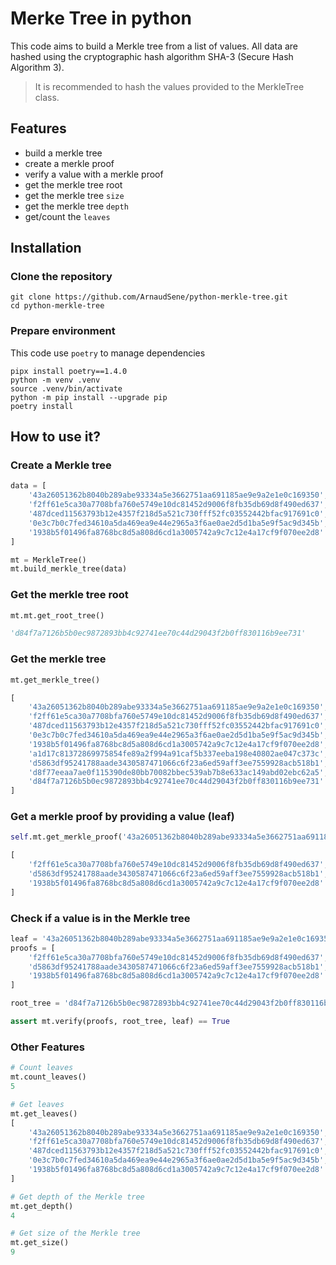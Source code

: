 # Merke Tree in python

This code aims to build a Merkle tree from a list of values.
All data are hashed using the cryptographic hash algorithm SHA-3 (Secure Hash Algorithm 3).

> It is recommended to hash the values provided to the MerkleTree class.

## Features
- build a merkle tree
- create a merkle proof
- verify a value with a merkle proof
- get the merkle tree root
- get the merkle tree `size`
- get the merkle tree `depth`
- get/count the `leaves`

## Installation

### Clone the repository
```shell
git clone https://github.com/ArnaudSene/python-merkle-tree.git
cd python-merkle-tree
```

### Prepare environment
This code use `poetry` to manage dependencies

```shell
pipx install poetry==1.4.0
python -m venv .venv
source .venv/bin/activate
python -m pip install --upgrade pip
poetry install
```

## How to use it?

### Create a Merkle tree
```python
data = [
    '43a26051362b8040b289abe93334a5e3662751aa691185ae9e9a2e1e0c169350',  
    'f2ff61e5ca30a7708bfa760e5749e10dc81452d9006f8fb35db69d8f490ed637', 
    '487dced11563793b12e4357f218d5a521c730fff52fc03552442bfac917691c0', 
    '0e3c7b0c7fed34610a5da469ea9e44e2965a3f6ae0ae2d5d1ba5e9f5ac9d345b', 
    '1938b5f01496fa8768bc8d5a808d6cd1a3005742a9c7c12e4a17cf9f070ee2d8'
]

mt = MerkleTree()
mt.build_merkle_tree(data)
```

###  Get the merkle tree root
```python
mt.mt.get_root_tree()

'd84f7a7126b5b0ec9872893bb4c92741ee70c44d29043f2b0ff830116b9ee731'
```

### Get the merkle tree
```python
mt.get_merkle_tree()

[
    '43a26051362b8040b289abe93334a5e3662751aa691185ae9e9a2e1e0c169350', 
    'f2ff61e5ca30a7708bfa760e5749e10dc81452d9006f8fb35db69d8f490ed637', 
    '487dced11563793b12e4357f218d5a521c730fff52fc03552442bfac917691c0', 
    '0e3c7b0c7fed34610a5da469ea9e44e2965a3f6ae0ae2d5d1ba5e9f5ac9d345b', 
    '1938b5f01496fa8768bc8d5a808d6cd1a3005742a9c7c12e4a17cf9f070ee2d8', 
    'a1d17c81372869975854fe89a2f994a91caf5b337eeba198e40802ae047c373c', 
    'd5863df95241788aade3430587471066c6f23a6ed59aff3ee7559928acb518b1', 
    'd8f77eeaa7ae0f115390de80bb70082bbec539ab7b8e633ac149abd02ebc62a5', 
    'd84f7a7126b5b0ec9872893bb4c92741ee70c44d29043f2b0ff830116b9ee731'
]
```

### Get a merkle proof by providing a value (leaf)
```python
self.mt.get_merkle_proof('43a26051362b8040b289abe93334a5e3662751aa691185ae9e9a2e1e0c169350')

[
    'f2ff61e5ca30a7708bfa760e5749e10dc81452d9006f8fb35db69d8f490ed637', 
    'd5863df95241788aade3430587471066c6f23a6ed59aff3ee7559928acb518b1', 
    '1938b5f01496fa8768bc8d5a808d6cd1a3005742a9c7c12e4a17cf9f070ee2d8'
]
```

### Check if a value is in the Merkle tree
```python
leaf = '43a26051362b8040b289abe93334a5e3662751aa691185ae9e9a2e1e0c169350'
proofs = [
    'f2ff61e5ca30a7708bfa760e5749e10dc81452d9006f8fb35db69d8f490ed637', 
    'd5863df95241788aade3430587471066c6f23a6ed59aff3ee7559928acb518b1', 
    '1938b5f01496fa8768bc8d5a808d6cd1a3005742a9c7c12e4a17cf9f070ee2d8'
]

root_tree = 'd84f7a7126b5b0ec9872893bb4c92741ee70c44d29043f2b0ff830116b9ee731'

assert mt.verify(proofs, root_tree, leaf) == True
```

### Other Features
```python
# Count leaves
mt.count_leaves()
5

# Get leaves
mt.get_leaves()
[
    '43a26051362b8040b289abe93334a5e3662751aa691185ae9e9a2e1e0c169350',  
    'f2ff61e5ca30a7708bfa760e5749e10dc81452d9006f8fb35db69d8f490ed637', 
    '487dced11563793b12e4357f218d5a521c730fff52fc03552442bfac917691c0', 
    '0e3c7b0c7fed34610a5da469ea9e44e2965a3f6ae0ae2d5d1ba5e9f5ac9d345b', 
    '1938b5f01496fa8768bc8d5a808d6cd1a3005742a9c7c12e4a17cf9f070ee2d8'
]

# Get depth of the Merkle tree
mt.get_depth()
4

# Get size of the Merkle tree
mt.get_size()
9
```
